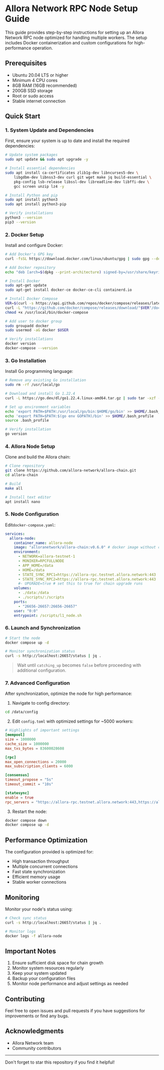 # Allora Network RPC Node Setup Guide

This guide provides step-by-step instructions for setting up an Allora Network RPC node optimized for handling multiple workers. The setup includes Docker containerization and custom configurations for high-performance operation.

## Prerequisites

- Ubuntu 20.04 LTS or higher
- Minimum 4 CPU cores
- 8GB RAM (16GB recommended)
- 200GB SSD storage
- Root or sudo access
- Stable internet connection

## Quick Start

### 1. System Update and Dependencies

First, ensure your system is up to date and install the required dependencies:

```bash
# Update system packages
sudo apt update && sudo apt upgrade -y

# Install essential dependencies
sudo apt install ca-certificates zlib1g-dev libncurses5-dev \
    libgdbm-dev libnss3-dev curl git wget make jq build-essential \
    pkg-config lsb-release libssl-dev libreadline-dev libffi-dev \
    gcc screen unzip lz4 -y

# Install Python and pip
sudo apt install python3
sudo apt install python3-pip

# Verify installations
python3 --version
pip3 --version
```

### 2. Docker Setup

Install and configure Docker:

```bash
# Add Docker's GPG key
curl -fsSL https://download.docker.com/linux/ubuntu/gpg | sudo gpg --dearmor -o /usr/share/keyrings/docker-archive-keyring.gpg

# Add Docker repository
echo "deb [arch=$(dpkg --print-architecture) signed-by=/usr/share/keyrings/docker-archive-keyring.gpg] https://download.docker.com/linux/ubuntu $(lsb_release -cs) stable" | sudo tee /etc/apt/sources.list.d/docker.list > /dev/null

# Install Docker
sudo apt-get update
sudo apt-get install docker-ce docker-ce-cli containerd.io

# Install Docker Compose
VER=$(curl -s https://api.github.com/repos/docker/compose/releases/latest | grep tag_name | cut -d '"' -f 4)
curl -L "https://github.com/docker/compose/releases/download/"$VER"/docker-compose-$(uname -s)-$(uname -m)" -o /usr/local/bin/docker-compose
chmod +x /usr/local/bin/docker-compose

# Add user to docker group
sudo groupadd docker
sudo usermod -aG docker $USER

# Verify installations
docker version
docker-compose --version
```

### 3. Go Installation

Install Go programming language:

```bash
# Remove any existing Go installation
sudo rm -rf /usr/local/go

# Download and install Go 1.22.4
curl -L https://go.dev/dl/go1.22.4.linux-amd64.tar.gz | sudo tar -xzf - -C /usr/local

# Set up environment variables
echo 'export PATH=$PATH:/usr/local/go/bin:$HOME/go/bin' >> $HOME/.bash_profile
echo 'export PATH=$PATH:$(go env GOPATH)/bin' >> $HOME/.bash_profile
source .bash_profile

# Verify installation
go version
```

### 4. Allora Node Setup

Clone and build the Allora chain:

```bash
# Clone repository
git clone https://github.com/allora-network/allora-chain.git
cd allora-chain

# Build
make all

# Install text editor
apt install nano
```

### 5. Node Configuration

Edit`docker-compose.yaml`:

```yaml
services:
  allora-node:
    container_name: allora-node
    image: "alloranetwork/allora-chain:v0.6.0" # docker image without cosmovisor. use vx.x.x-upgrader for upgrade image
    environment:
      - NETWORK=allora-testnet-1
      - MONIKER=RPCFULLNODE
      - APP_HOME=/data
      - HOME=/data
      - STATE_SYNC_RPC1=https://allora-rpc.testnet.allora.network:443
      - STATE_SYNC_RPC2=https://allora-rpc.testnet.allora.network:443
      #- UPGRADE=true # set this to true for chain upgrade runs
    volumes:
      - ./data:/data
      - ./scripts/:/scripts
    ports:
      - "26656-26657:26656-26657"
    user: "0:0"
    entrypoint: /scripts/l1_node.sh

```

### 6. Launch and Synchronization

```bash
# Start the node
docker compose up -d

# Monitor synchronization status
curl -s http://localhost:26657/status | jq .
```

> Wait until `catching_up` becomes `false` before proceeding with additional configuration.

### 7. Advanced Configuration

After synchronization, optimize the node for high performance:

1. Navigate to config directory:
```bash
cd /data/config
```

2. Edit `config.toml` with optimized settings for ~5000 workers:

```toml
# Highlights of important settings
[mempool]
size = 1000000
cache_size = 1000000
max_txs_bytes = 83600028608

[rpc]
max_open_connections = 20000
max_subscription_clients = 6000

[consensus]
timeout_propose = "5s"
timeout_commit = "10s"

[statesync]
enable = true
rpc_servers = "https://allora-rpc.testnet.allora.network:443,https://allora-rpc.testnet.allora.network:443"
```

3. Restart the node:
```bash
docker compose down
docker compose up -d
```

## Performance Optimization

The configuration provided is optimized for:
- High transaction throughput
- Multiple concurrent connections
- Fast state synchronization
- Efficient memory usage
- Stable worker connections

## Monitoring

Monitor your node's status using:
```bash
# Check sync status
curl -s http://localhost:26657/status | jq .

# Monitor logs
docker logs -f allora-node
```

## Important Notes

1. Ensure sufficient disk space for chain growth
2. Monitor system resources regularly
3. Keep your system updated
4. Backup your configuration files
5. Monitor node performance and adjust settings as needed

## Contributing

Feel free to open issues and pull requests if you have suggestions for improvements or find any bugs.


## Acknowledgments

- Allora Network team
- Community contributors

---
Don't forget to star this repository if you find it helpful!
